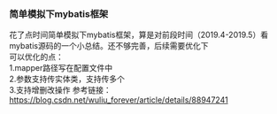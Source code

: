 ### 简单模拟下mybatis框架
花了点时间简单模拟下mybatis框架，算是对前段时间（2019.4-2019.5）看mybatis源码的一个小总结。还不够完善，后续需要优化下  
可以优化的点：  
1.mapper路径写在配置文件中  
2.参数支持传实体类，支持传多个  
3.支持增删改操作
参考链接：https://blog.csdn.net/wuliu_forever/article/details/88947241
